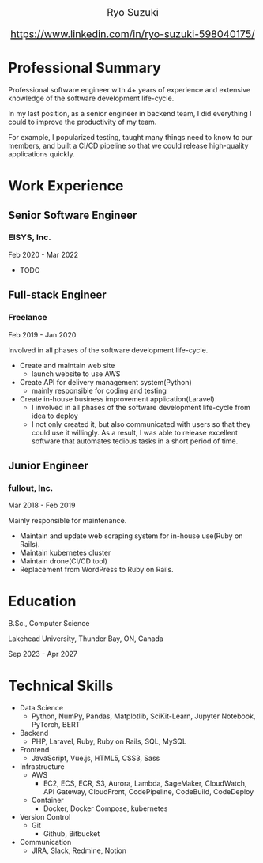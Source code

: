<div style="text-align:center; font-size:20px;">
Ryo Suzuki

https://www.linkedin.com/in/ryo-suzuki-598040175/
</div>

# Professional Summary
Professional software engineer with 4+ years of experience and extensive knowledge of the software development life-cycle.

In my last position, as a senior engineer in backend team, I did everything I could to improve the productivity of my team.

For example, I popularized testing, taught many things need to know to our members, and built a CI/CD pipeline so that we could release high-quality applications quickly.

# Work Experience
## Senior Software Engineer
### EISYS, Inc.
Feb 2020 - Mar 2022
- TODO

## Full-stack Engineer
### Freelance
Feb 2019 - Jan 2020

Involved in all phases of the software development life-cycle.
- Create and maintain web site
  - launch website to use AWS
- Create API for delivery management system(Python)
  - mainly responsible for coding and testing
- Create in-house business improvement application(Laravel)
  - I involved in all phases of the software development life-cycle from idea to deploy
  - I not only created it, but also communicated with users so that they could use it willingly. As a result, I was able to release excellent software that automates tedious tasks in a short period of time.

## Junior Engineer
### fullout, Inc.
Mar 2018 - Feb 2019

Mainly responsible for maintenance.
- Maintain and update web scraping system for in-house use(Ruby on Rails).
- Maintain kubernetes cluster
- Maintain drone(CI/CD tool)
- Replacement from WordPress to Ruby on Rails.

# Education
B.Sc., Computer Science

Lakehead University, Thunder Bay, ON, Canada

Sep 2023 - Apr 2027

# Technical Skills
- Data Science
  - Python, NumPy, Pandas, Matplotlib, SciKit-Learn, Jupyter Notebook, PyTorch, BERT
- Backend
  - PHP, Laravel, Ruby, Ruby on Rails, SQL, MySQL
- Frontend
  - JavaScript, Vue.js, HTML5, CSS3, Sass
- Infrastructure
  - AWS
    - EC2, ECS, ECR, S3, Aurora, Lambda, SageMaker, CloudWatch, API Gateway, CloudFront, CodePipeline, CodeBuild, CodeDeploy
  - Container
    - Docker, Docker Compose, kubernetes
- Version Control
  - Git
    - Github, Bitbucket
- Communication
  - JIRA, Slack, Redmine, Notion
